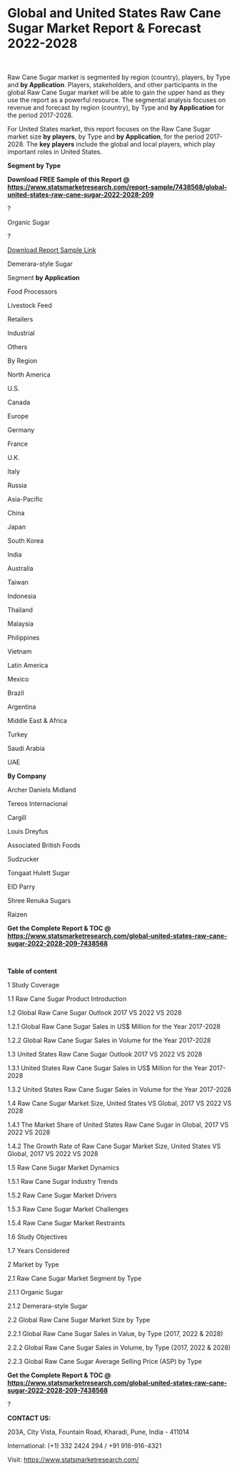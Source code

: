 <h1>Global and United States Raw Cane Sugar Market Report & Forecast 2022-2028</h1><br/><p>Raw Cane Sugar market is segmented by region (country), players, by Type and <strong>by Application</strong>. Players, stakeholders, and other participants in the global Raw Cane Sugar market will be able to gain the upper hand as they use the report as a powerful resource. The segmental analysis focuses on revenue and forecast by region (country), by Type and <strong>by Application</strong> for the period 2017-2028.</p>
 
 
 
 <p>For United States market, this report focuses on the Raw Cane Sugar market size <strong>by players</strong>, by Type and <strong>by Application</strong>, for the period 2017-2028. The <strong>key players</strong> include the global and local players, which play important roles in United States.</p>
 
 
 
 <p><strong>Segment by Type</strong></p>
 
 
 
 <div><b>Download FREE Sample of this Report @ <a href="https://www.statsmarketresearch.com/download-free-sample/7438568/global-united-states-raw-cane-sugar-2022-2028-209">https://www.statsmarketresearch.com/report-sample/7438568/global-united-states-raw-cane-sugar-2022-2028-209</a></b></div>
 
 
 
 <p>? </p>
 
 
 
 <p>Organic Sugar</p>
 
 
 
 <p>? </p>
 
 
 
 <p><a href="https://www.statsmarketresearch.com/download-free-sample/7438568/global-united-states-raw-cane-sugar-2022-2028-209">Download Report Sample Link</a></p>
 
 
 
 <p>Demerara-style Sugar</p>
 
 
 
 <p>Segment <strong>by Application</strong></p>
 
 
 
 <p>Food Processors</p>
 
 
 
 <p>Livestock Feed</p>
 
 
 
 <p>Retailers</p>
 
 
 
 <p>Industrial</p>
 
 
 
 <p>Others</p>
 
 
 
 <p>By Region</p>
 
 
 
 <p>North America</p>
 
 
 
 <p>U.S.</p>
 
 
 
 <p>Canada</p>
 
 
 
 <p>Europe</p>
 
 
 
 <p>Germany</p>
 
 
 
 <p>France</p>
 
 
 
 <p>U.K.</p>
 
 
 
 <p>Italy</p>
 
 
 
 <p>Russia</p>
 
 
 
 <p>Asia-Pacific</p>
 
 
 
 <p>China</p>
 
 
 
 <p>Japan</p>
 
 
 
 <p>South Korea</p>
 
 
 
 <p>India</p>
 
 
 
 <p>Australia</p>
 
 
 
 <p>Taiwan</p>
 
 
 
 <p>Indonesia</p>
 
 
 
 <p>Thailand</p>
 
 
 
 <p>Malaysia</p>
 
 
 
 <p>Philippines</p>
 
 
 
 <p>Vietnam</p>
 
 
 
 <p>Latin America</p>
 
 
 
 <p>Mexico</p>
 
 
 
 <p>Brazil</p>
 
 
 
 <p>Argentina</p>
 
 
 
 <p>Middle East & Africa</p>
 
 
 
 <p>Turkey</p>
 
 
 
 <p>Saudi Arabia</p>
 
 
 
 <p>UAE</p>
 
 
 
 <p><strong>By Company</strong></p>
 
 
 
 <p>Archer Daniels Midland</p>
 
 
 
 <p>Tereos Internacional</p>
 
 
 
 <p>Cargill</p>
 
 
 
 <p>Louis Dreyfus</p>
 
 
 
 <p>Associated British Foods</p>
 
 
 
 <p>Sudzucker</p>
 
 
 
 <p>Tongaat Hulett Sugar</p>
 
 
 
 <p>EID Parry</p>
 
 
 
 <p>Shree Renuka Sugars</p>
 
 
 
 <p>Raizen</p>
 
 
 
 <div><b>Get the Complete Report & TOC @ <a href="https://www.statsmarketresearch.com/global-united-states-raw-cane-sugar-2022-2028-209-7438568">https://www.statsmarketresearch.com/global-united-states-raw-cane-sugar-2022-2028-209-7438568</a></b></div>
 
 
 
 <p><br />
 
 <b>Table of content</b></p>
 
 
 
 <p>1 Study Coverage<br />
 
 1.1 Raw Cane Sugar Product Introduction<br />
 
 1.2 Global Raw Cane Sugar Outlook 2017 VS 2022 VS 2028<br />
 
 1.2.1 Global Raw Cane Sugar Sales in US$ Million for the Year 2017-2028<br />
 
 1.2.2 Global Raw Cane Sugar Sales in Volume for the Year 2017-2028<br />
 
 1.3 United States Raw Cane Sugar Outlook 2017 VS 2022 VS 2028<br />
 
 1.3.1 United States Raw Cane Sugar Sales in US$ Million for the Year 2017-2028<br />
 
 1.3.2 United States Raw Cane Sugar Sales in Volume for the Year 2017-2028<br />
 
 1.4 Raw Cane Sugar Market Size, United States VS Global, 2017 VS 2022 VS 2028<br />
 
 1.4.1 The Market Share of United States Raw Cane Sugar in Global, 2017 VS 2022 VS 2028<br />
 
 1.4.2 The Growth Rate of Raw Cane Sugar Market Size, United States VS Global, 2017 VS 2022 VS 2028<br />
 
 1.5 Raw Cane Sugar Market Dynamics<br />
 
 1.5.1 Raw Cane Sugar Industry Trends<br />
 
 1.5.2 Raw Cane Sugar Market Drivers<br />
 
 1.5.3 Raw Cane Sugar Market Challenges<br />
 
 1.5.4 Raw Cane Sugar Market Restraints<br />
 
 1.6 Study Objectives<br />
 
 1.7 Years Considered<br />
 
 2 Market by Type<br />
 
 2.1 Raw Cane Sugar Market Segment by Type<br />
 
 2.1.1 Organic Sugar<br />
 
 2.1.2 Demerara-style Sugar<br />
 
 2.2 Global Raw Cane Sugar Market Size by Type<br />
 
 2.2.1 Global Raw Cane Sugar Sales in Value, by Type (2017, 2022 & 2028)<br />
 
 2.2.2 Global Raw Cane Sugar Sales in Volume, by Type (2017, 2022 & 2028)<br />
 
 2.2.3 Global Raw Cane Sugar Average Selling Price (ASP) by Type</p>
 
 
 
 <div><b>Get the Complete Report & TOC @ <a href="https://www.statsmarketresearch.com/global-united-states-raw-cane-sugar-2022-2028-209-7438568">https://www.statsmarketresearch.com/global-united-states-raw-cane-sugar-2022-2028-209-7438568</a></b></div>
 
 
 
 <p>? </p>
 
 
 
 <p><b>CONTACT US:</b><br />
 
 203A, City Vista, Fountain Road, Kharadi, Pune, India - 411014<br />
 
 International: (+1) 332 2424 294 / +91 916-916-4321<br />
 
 Visit: <a href="https://www.statsmarketresearch.com/">https://www.statsmarketresearch.com/</a></p>